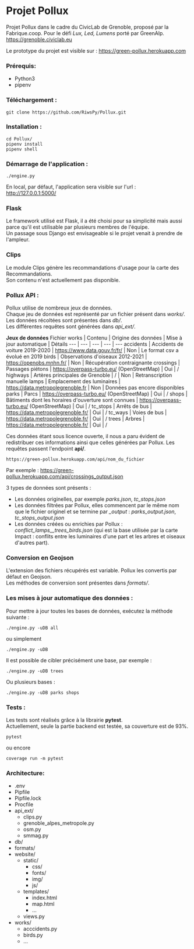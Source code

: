 # Projet Pollux

Projet Pollux dans le cadre du CivicLab de Grenoble, proposé par la Fabrique.coop.
Pour le défi *Lux, Led, Lumens* porté par GreenAlp.
https://grenoble.civiclab.eu


Le prototype du projet est visible sur : https://green-pollux.herokuapp.com


### Prérequis:
* Python3
* pipenv


### Téléchargement :
```
git clone https://github.com/RiwsPy/Pollux.git
```

### Installation :
```
cd Pollux/
pipenv install
pipenv shell
```

### Démarrage de l'application :
```
./engine.py
```

En local, par défaut, l'application sera visible sur l'url :\
http://127.0.0.1:5000/


### Flask
Le framework utilisé est Flask, il a été choisi pour sa simplicité mais aussi parce qu'il est utilisable par plusieurs membres de l'équipe.\
Un passage sous Django est envisageable si le projet venait à prendre de l'ampleur.

### Clips
Le module Clips génère les recommandations d'usage pour la carte des Recommandations.\
Son contenu n'est actuellement pas disponible.

### Pollux API :
Pollux utilise de nombreux jeux de données.\
Chaque jeu de données est représenté par un fichier présent dans *works/*.\
Les données récoltées sont présentes dans *db/*.\
Les différentes requêtes sont générées dans *api_ext/*.

**Jeux de données**
Fichier works | Contenu | Origine des données | Mise à jour automatique | Détails
 --- | --- | ---  | --- | ---
accidents | Accidents de voiture 2019-2020 | https://www.data.gouv.fr/fr/ | Non | Le format csv a évolué en 2019
birds | Observations d'oiseaux 2012-2021 | https://openobs.mnhn.fr/ | Non | Récupération contraignante
crossings | Passages piétons | https://overpass-turbo.eu/ (OpenStreetMap) | Oui | /
highways | Artères principales de Grenoble | / | Non | Retranscription manuelle
lamps | Emplacement des luminaires | https://data.metropolegrenoble.fr | Non | Données pas encore disponibles
parks | Parcs | https://overpass-turbo.eu/ (OpenStreetMap) | Oui | /
shops | Bâtiments dont les horaires d'ouverture sont connues | https://overpass-turbo.eu/ (OpenStreetMap) | Oui | /
tc_stops | Arrêts de bus | https://data.metropolegrenoble.fr/ | Oui | /
tc_ways | Voies de bus | https://data.metropolegrenoble.fr/ | Oui | /
trees | Arbres | https://data.metropolegrenoble.fr/ | Oui | /


Ces données étant sous licence ouverte, il nous a paru évident de redistribuer ces informations ainsi que celles générées par Pollux.
Les requêtes passent l'endpoint **api/**.

```
https://green-pollux.herokuapp.com/api/nom_du_fichier
```
Par exemple :
https://green-pollux.herokuapp.com/api/crossings_output.json

3 types de données sont présents :
* Les données originelles, par exemple *parks.json*, *tc_stops.json*
* Les données filtrées par Pollux, elles commencent par le même nom que le fichier originel et se termine par *_output* : *parks_output.json*, *tc_stops_output.json*
* Les données créées ou enrichies par Pollux : *conflict_lamps__trees_birds.json* (qui est la base utilisée par la carte Impact : conflits entre les luminaires d'une part et les arbres et oiseaux d'autres part).

### Conversion en Geojson
L'extension des fichiers récupérés est variable. Pollux les convertis par défaut en Geojson.\
Les méthodes de conversion sont présentes dans *formats/*.

### Les mises à jour automatique des données :
Pour mettre à jour toutes les bases de données, exécutez la méthode suivante :
```
./engine.py -uDB all
```
ou simplement
```
./engine.py -uDB
```

Il est possible de cibler précisément une base, par exemple :
```
./engine.py -uDB trees
```
Ou plusieurs bases :
```
./engine.py -uDB parks shops
```

### Tests :
Les tests sont réalisés grâce à la librairie **pytest**.\
Actuellement, seule la partie backend est testée, sa couverture est de 93%.

```
pytest
```
ou encore
```
coverage run -m pytest
```

### Architecture:
- .env
- Pipfile
- Pipfile.lock
- Procfile
- api_ext/
    - clips.py
    - grenoble_alpes_metropole.py
    - osm.py
    - smmag.py
- db/
- formats/
- website/
    - static/
        - css/
        - fonts/
        - img/
        - js/
    - templates/
        - index.html
        - map.html
        - ...
    - views.py
- works/
    - acccidents.py
    - birds.py
    - ...